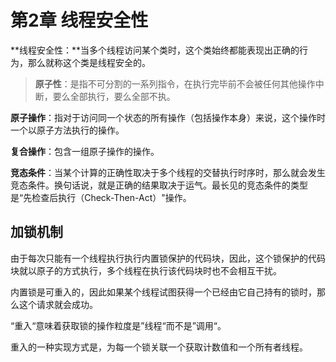 # 第2章 线程安全性

**线程安全性：**当多个线程访问某个类时，这个类始终都能表现出正确的行为，那么就称这个类是线程安全的。

> **原子性**：是指不可分割的一系列指令，在执行完毕前不会被任何其他操作中断，要么全部执行，要么全部不执。

**原子操作**：指对于访问同一个状态的所有操作（包括操作本身）来说，这个操作时一个以原子方法执行的操作。

**复合操作**：包含一组原子操作的操作。

**竞态条件**：当某个计算的正确性取决于多个线程的交替执行时序时，那么就会发生竞态条件。换句话说，就是正确的结果取决于运气。最长见的竞态条件的类型是“先检查后执行（Check-Then-Act）"操作。

## 加锁机制

由于每次只能有一个线程执行执行内置锁保护的代码块，因此，这个锁保护的代码块就以原子的方式执行，多个线程在执行该代码块时也不会相互干扰。

内置锁是可重入的，因此如果某个线程试图获得一个已经由它自己持有的锁时，那么这个请求就会成功。

“重入“意味着获取锁的操作粒度是”线程“而不是”调用“。

重入的一种实现方式是，为每一个锁关联一个获取计数值和一个所有者线程。

